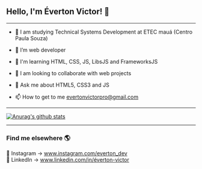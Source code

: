 ## Hello, I'm Éverton Victor! 👋

<hr>

- 👊 I am studying Technical Systems Development at ETEC mauá (Centro Paula Souza)

- 🔭 I’m web developer

- 🌱 I'm learning HTML, CSS, JS, LibsJS and FrameworksJS

- 👯 I am looking to collaborate with web projects 

- 💬 Ask me about HTML5, CSS3 and JS

- 📫 How to get to me <a href="evertonvictorpro@gmail.com">evertonvictorpro@gmail.com</a>

<hr>

[![Anurag's github stats](https://github-readme-stats.vercel.app/api?username=Everton-Victor&theme=dracula)](https://github.com/anuraghazra/github-readme-stats)

<hr>

### Find me elsewhere 🌎

📸 Instagram -> www.instagram.com/everton_dev<br>
💼 LinkedIn -> www.linkedin.com/in/éverton-victor <br>
